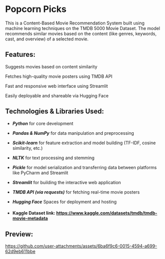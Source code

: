 # Popcorn Picks
This is a Content-Based Movie Recommendation System built using machine learning techniques on the TMDB 5000 Movie Dataset. The model recommends similar movies based on the content (like genres, keywords, cast, and overview) of a selected movie.

## Features:
Suggests movies based on content similarity

Fetches high-quality movie posters using TMDB API

Fast and responsive web interface using Streamlit

Easily deployable and shareable via Hugging Face


## Technologies & Libraries Used:
+ ***Python*** for core development

+ ***Pandas & NumPy*** for data manipulation and preprocessing

+ ***Scikit-learn*** for feature extraction and model building (TF-IDF, cosine similarity, etc.)

+ ***NLTK*** for text processing and stemming

+ ***Pickle*** for model serialization and transferring data between platforms like PyCharm and Streamlit

+ ***Streamlit*** for building the interactive web application

+ ***TMDB API (via requests)*** for fetching real-time movie posters

+ ***Hugging Face*** Spaces for deployment and hosting

+ #### Kaggle Dataset link: https://www.kaggle.com/datasets/tmdb/tmdb-movie-metadata

## Preview:

https://github.com/user-attachments/assets/6ba6f9c6-0015-4594-a699-62d9eb611bbe
